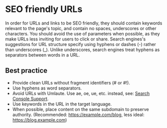 # SEO friendly URLs

In order for URLs and links to be SEO friendly, they should contain keywords relevant to the page's topic, and contain no spaces, underscores or other characters.
You should avoid the use of parameters when possible, as they make URLs less inviting for users to click or share.
Search engines's suggestions for URL structure specify using hyphens or dashes (-) rather than underscores (_).
Unlike underscores, search engines treat hyphens as separators between words in a URL.

## Best practice

* Provide clean URLs without fragment identifiers (# or #!).
* Use hyphens as word separators.
* Avoid URLs with Umlaute. Use ae, oe, ue, etc. instead, see: [Search Console Support](https://support.google.com/webmasters/forum/AAAA2Jdx3sUn_XASERbfzw/?hl=en&gpf=%23!msg%2Fwebmasters%2Fn_XASERbfzw%2FKt1fG7jKCQAJ&msgid=Kt1fG7jKCQAJ).
* Use keywords in the URL in the target language.
* When possible, place content on the same subdomain to preserve authority. (Recommended: <https://example.com/blog>, less ideal: <https://blog.example.com>)
